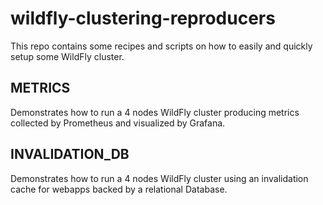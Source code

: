 # wildfly-clustering-reproducers

This repo contains some recipes and scripts on how to easily and quickly setup some WildFly cluster.

## METRICS

Demonstrates how to run a 4 nodes WildFly cluster producing metrics collected by Prometheus and visualized by Grafana.

## INVALIDATION_DB

Demonstrates how to run a 4 nodes WildFly cluster using an invalidation cache for webapps backed by a relational Database.
